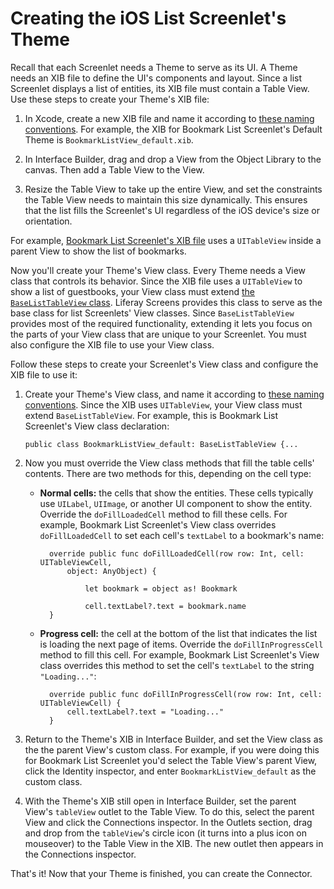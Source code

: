 # Creating the iOS List Screenlet's Theme

Recall that each Screenlet needs a Theme to serve as its UI. A Theme needs an 
XIB file to define the UI's components and layout. Since a list Screenlet 
displays a list of entities, its XIB file must contain a Table View. Use these 
steps to create your Theme's XIB file: 

1.  In Xcode, create a new XIB file and name it according to 
    [these naming conventions](/develop/tutorials/-/knowledge_base/7-0/ios-best-practices#naming-conventions). 
    For example, the XIB for Bookmark List Screenlet's Default Theme is 
    `BookmarkListView_default.xib`. 

2.  In Interface Builder, drag and drop a View from the Object Library to the 
    canvas. Then add a Table View to the View. 

3.  Resize the Table View to take up the entire View, and set the constraints 
    the Table View needs to maintain this size dynamically. This ensures that 
    the list fills the Screenlet's UI regardless of the iOS device's size or 
    orientation. 

For example, 
[Bookmark List Screenlet's XIB file](https://github.com/liferay/liferay-screens/blob/master/ios/Samples/Bookmark/BookmarkListScreenlet/Themes/Default/BookmarkListView_default.xib) 
uses a `UITableView` inside a parent View to show the list of bookmarks. 

Now you'll create your Theme's View class. Every Theme needs a View class that 
controls its behavior. Since the XIB file uses a `UITableView` to show a list of 
guestbooks, your View class must extend 
[the `BaseListTableView` class](https://github.com/liferay/liferay-screens/blob/master/ios/Framework/Core/Base/BaseListScreenlet/TableView/BaseListTableView.swift). 
Liferay Screens provides this class to serve as the base class for list 
Screenlets' View classes. Since `BaseListTableView` provides most of the 
required functionality, extending it lets you focus on the parts of your View 
class that are unique to your Screenlet. You must also configure the XIB file to 
use your View class.

Follow these steps to create your Screenlet's View class and configure the XIB 
file to use it: 

1.  Create your Theme's View class, and name it according to 
    [these naming conventions](/develop/tutorials/-/knowledge_base/7-0/ios-best-practices#naming-conventions). 
    Since the XIB uses `UITableView`, your View class must extend 
    `BaseListTableView`. For example, this is Bookmark List Screenlet's View 
    class declaration: 

        public class BookmarkListView_default: BaseListTableView {...

2.  Now you must override the View class methods that fill the table cells' 
    contents. There are two methods for this, depending on the cell type: 

    - **Normal cells:** the cells that show the entities. These cells typically 
    use `UILabel`, `UIImage`, or another UI component to show the entity. 
    Override the `doFillLoadedCell` method to fill these cells. For example, 
    Bookmark List Screenlet's View class overrides `doFillLoadedCell` to set 
    each cell's `textLabel` to a bookmark's name: 

            override public func doFillLoadedCell(row row: Int, cell: UITableViewCell, 
                object: AnyObject) {

                    let bookmark = object as! Bookmark

                    cell.textLabel?.text = bookmark.name
            }

    - **Progress cell:** the cell at the bottom of the list that indicates the 
    list is loading the next page of items. Override the `doFillInProgressCell` 
    method to fill this cell. For example, Bookmark List Screenlet's View class 
    overrides this method to set the cell's `textLabel` to the string 
    `"Loading..."`: 

            override public func doFillInProgressCell(row row: Int, cell: UITableViewCell) {
                cell.textLabel?.text = "Loading..."
            }

3.  Return to the Theme's XIB in Interface Builder, and set the View class as 
    the the parent View's custom class. For example, if you were doing this for 
    Bookmark List Screenlet you'd select the Table View's parent View, click the 
    Identity inspector, and enter `BookmarkListView_default` as the custom 
    class. 

4.  With the Theme's XIB still open in Interface Builder, set the parent View's 
    `tableView` outlet to the Table View. To do this, select the parent View and 
    click the Connections inspector. In the Outlets section, drag and drop from 
    the `tableView`'s circle icon (it turns into a plus icon on mouseover) to 
    the Table View in the XIB. The new outlet then appears in the Connections 
    inspector. 

That's it! Now that your Theme is finished, you can create the Connector. 

